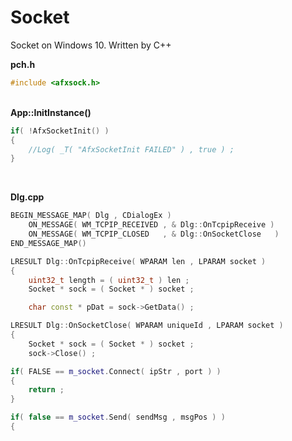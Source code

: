 # Socket
Socket on Windows 10. Written by C++

__pch.h__
```cpp
#include <afxsock.h>
```
&nbsp;&nbsp;    
__App::InitInstance()__
```cpp
if( !AfxSocketInit() )
{
    //Log( _T( "AfxSocketInit FAILED" ) , true ) ;
}
```

&nbsp;&nbsp;  

__Dlg.cpp__
```cpp
BEGIN_MESSAGE_MAP( Dlg , CDialogEx )
	ON_MESSAGE( WM_TCPIP_RECEIVED , & Dlg::OnTcpipReceive ) 
	ON_MESSAGE( WM_TCPIP_CLOSED   , & Dlg::OnSocketClose   )
END_MESSAGE_MAP()
```

```cpp
LRESULT Dlg::OnTcpipReceive( WPARAM len , LPARAM socket )
{
    uint32_t length = ( uint32_t ) len ;
    Socket * sock = ( Socket * ) socket ;

    char const * pDat = sock->GetData() ;
```

```cpp
LRESULT Dlg::OnSocketClose( WPARAM uniqueId , LPARAM socket )
{
	Socket * sock = ( Socket * ) socket ;
	sock->Close() ;
```
    
```cpp
if( FALSE == m_socket.Connect( ipStr , port ) )
{
    return ;
}
```
    
```cpp
if( false == m_socket.Send( sendMsg , msgPos ) )
{
```
 
